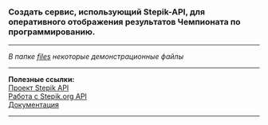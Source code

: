 ### Создать сервис, использующий Stepik-API, для оперативного отображения результатов Чемпионата по программированию.

---  

_В папке [files](https://github.com/permCoding/StepikAPI/tree/master/files) некоторые демонстрационные файлы_  

---  

__Полезные ссылки:__  
[Проект Stepik API](https://jetbrains.ru/students/practice/themes/stepik-api/)  
[Работа с Stepik.org API](https://github.com/StepicOrg/Stepik-API/)  
[Документация](https://stepik.org/api/docs/)  

---  

